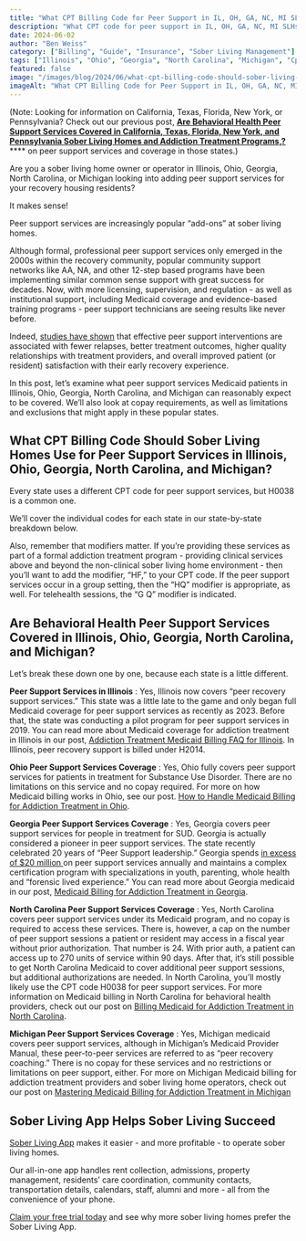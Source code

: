 ```yaml
---
title: "What CPT Billing Code for Peer Support in IL, OH, GA, NC, MI SLHs?"
description: "What CPT code for peer support in IL, OH, GA, NC, MI SLHs? Find the right codes & billing details (June 2024). Sober Living App blog."
date: 2024-06-02
author: "Ben Weiss"
category: ["Billing", "Guide", "Insurance", "Sober Living Management"]
tags: ["Illinois", "Ohio", "Georgia", "North Carolina", "Michigan", "Cpt Codes", "Billing", "Insurance Billing", "Peer"]
featured: false
image: "/images/blog/2024/06/what-cpt-billing-code-should-sober-living-homes-use-for-peer-support-services-in-illinois-ohio-georgia-north-carolina-and-michigan/featured.jpg"
imageAlt: "What CPT Billing Code for Peer Support in IL, OH, GA, NC, MI SLHs?"
---
```


(Note: Looking for information on California, Texas, Florida, New York, or Pennsylvania? Check out our previous post, [**Are Behavioral Health Peer Support Services Covered in California, Texas, Florida, New York, and Pennsylvania Sober Living Homes and Addiction Treatment Programs,?**](<https://soberlivingapp.com/sober-living-app-blog/2024/5/29/are-behavioral-health-peer-support-services-covered-in-california-texas-florida-new-york-and-pennsylvania-sober-living-homes-and-addiction-treatment-programsnbsp>)**** on peer support services and coverage in those states.)

Are you a sober living home owner or operator in Illinois, Ohio, Georgia, North Carolina, or Michigan looking into adding peer support services for your recovery housing residents? 

It makes sense!

Peer support services are increasingly popular “add-ons” at sober living homes. 

Although formal, professional peer support services only emerged in the 2000s within the recovery community, popular community support networks like AA, NA, and other 12-step based programs have been implementing similar common sense support with great success for decades. Now, with more licensing, supervision, and regulation - as well as institutional support, including Medicaid coverage and evidence-based training programs - peer support technicians are seeing results like never before. 

Indeed, [studies have shown](<https://ps.psychiatryonline.org/doi/10.1176/appi.ps.201400047#:~:text=of%20service%20effectiveness.-,Results,with%20the%20overall%20treatment%20experience.>) that effective peer support interventions are associated with fewer relapses, better treatment outcomes, higher quality relationships with treatment providers, and overall improved patient (or resident) satisfaction with their early recovery experience. 

In this post, let’s examine what peer support services Medicaid patients in Illinois, Ohio, Georgia, North Carolina, and Michigan can reasonably expect to be covered. We’ll also look at copay requirements, as well as limitations and exclusions that might apply in these popular states.

## What CPT Billing Code Should Sober Living Homes Use for Peer Support Services in Illinois, Ohio, Georgia, North Carolina, and Michigan?

Every state uses a different CPT code for peer support services, but H0038 is a common one. 

We’ll cover the individual codes for each state in our state-by-state breakdown below. 

Also, remember that modifiers matter. If you’re providing these services as part of a formal addiction treatment program - providing clinical services above and beyond the non-clinical sober living home environment - then you’ll want to add the modifier, “HF,” to your CPT code. If the peer support services occur in a group setting, then the “HQ” modifier is appropriate, as well. For telehealth sessions, the “G Q” modifier is indicated. 

## Are Behavioral Health Peer Support Services Covered in Illinois, Ohio, Georgia, North Carolina, and Michigan?

Let’s break these down one by one, because each state is a little different. 

**Peer Support Services in Illinois** : Yes, Illinois now covers “peer recovery support services.” This state was a little late to the game and only began full Medicaid coverage for peer support services as recently as 2023. Before that, the state was conducting a pilot program for peer support services in 2019. You can read more about Medicaid coverage for addiction treatment in Illinois in our post, [Addiction Treatment Medicaid Billing FAQ for Illinois](<https://behavehealth.com/blog/2023/12/14/addiction-treatment-medicaid-billing-faq-for-illinois>). In Illinois, peer recovery support is billed under H2014.

**Ohio Peer Support Services Coverage** : Yes, Ohio fully covers peer support services for patients in treatment for Substance Use Disorder. There are no limitations on this service and no copay required. For more on how Medicaid billing works in Ohio, see our post. [How to Handle Medicaid Billing for Addiction Treatment in Ohio](<https://behavehealth.com/blog/2023/12/27/how-to-handle-medicaid-billing-for-addiction-treatment-in-ohio>).

**Georgia Peer Support Services Coverage** : Yes, Georgia covers peer support services for people in treatment for SUD. Georgia is actually considered a pioneer in peer support services. The state recently celebrated 20 years of “Peer Support leadership.” Georgia spends [in excess of $20 million ](<https://dbhdd.georgia.gov/recovery-transformation/cps>)on peer support services annually and maintains a complex certification program with specializations in youth, parenting, whole health and “forensic lived experience.” You can read more about Georgia medicaid in our post, [Medicaid Billing for Addiction Treatment in Georgia](<https://behavehealth.com/blog/2024/1/18/medicaid-billing-for-addiction-treatment-in-georgia>).

**North Carolina Peer Support Services Coverage** : Yes, North Carolina covers peer support services under its Medicaid program, and no copay is required to access these services. There is, however, a cap on the number of peer support sessions a patient or resident may access in a fiscal year without prior authorization. That number is 24. With prior auth, a patient can access up to 270 units of service within 90 days. After that, it’s still possible to get North Carolina Medicaid to cover additional peer support sessions, but additional authorizations are needed. In North Carolina, you’ll mostly likely use the CPT code H0038 for peer support services. For more information on Medicaid billing in North Carolina for behavioral health providers, check out our post on [Billing Medicaid for Addiction Treatment in North Carolina](<https://behavehealth.com/blog/2023/12/31/billing-medicaid-for-addiction-treatment-in-north-carolina>).

**Michigan Peer Support Services Coverage** : Yes, Michigan medicaid covers peer support services, although in Michigan’s Medicaid Provider Manual, these peer-to-peer services are referred to as “peer recovery coaching.” There is no copay for these services and no restrictions or limitations on peer support, either. For more on Michigan Medicaid billing for addiction treatment providers and sober living home operators, check out our post on [Mastering Medicaid Billing for Addiction Treatment in Michigan](<https://behavehealth.com/blog/2024/1/4/master-medicaid-billing-for-addiction-treatment-in-michigan>)

## Sober Living App Helps Sober Living Succeed 

[Sober Living App](<../../../../index.html>) makes it easier - and more profitable - to operate sober living homes. 

Our all-in-one app handles rent collection, admissions, property management, residents’ care coordination, community contacts, transportation details, calendars, staff, alumni and more - all from the convenience of your phone. 

[Claim your free trial today](<https://behavehealth.com/get-started>) and see why more sober living homes prefer the Sober Living App.